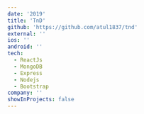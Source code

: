 ```yaml
---
date: '2019'
title: 'TnD'
github: 'https://github.com/atul1837/tnd'
external: ''
ios: ''
android: ''
tech:
  - ReactJs
  - MongoDB
  - Express
  - Nodejs
  - Bootstrap
company: ''
showInProjects: false
---
```

